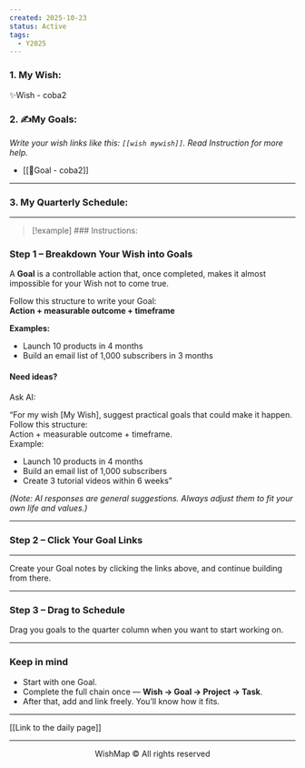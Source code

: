 ```yaml
---
created: 2025-10-23
status: Active
tags:
  - Y2025
---
```


### 1. My Wish:
✨Wish - coba2
### 2. ✍️My Goals:
*Write your wish links like this:  `[[wish mywish]]`. 
Read Instruction for more help.*
- [[🎯Goal - coba2]]
---
### 3. My Quarterly Schedule:







___

> [!example] ### Instructions:

### Step 1 – Breakdown Your Wish into Goals
A **Goal** is a controllable action that, once completed, makes it almost impossible for your Wish not to come true.  

Follow this structure to write your Goal:  
**Action + measurable outcome + timeframe**

**Examples:**
- Launch 10 products in 4 months  
- Build an email list of 1,000 subscribers in 3 months  
#### Need ideas?

Ask AI:

“For my wish [My Wish], suggest practical goals that could make it happen.  
Follow this structure:  
Action + measurable outcome + timeframe.  
Example:  
- Launch 10 products in 4 months  
- Build an email list of 1,000 subscribers  
- Create 3 tutorial videos within 6 weeks”

*(Note: AI responses are general suggestions. Always adjust them to fit your own life and values.)*

---
### Step 2 – Click Your Goal Links
---
Create your Goal notes by clicking the links above, and continue building from there.

---
### Step 3 – Drag to Schedule
Drag you goals to the quarter column when you want to start working on.

---
### Keep in mind
- Start with one Goal.  
- Complete the full chain once — **Wish → Goal → Project → Task**.  
- After that, add and link freely. You’ll know how it fits.

---

[[Link to the daily page]]

---

<p align="center">WishMap © All rights reserved</p>
